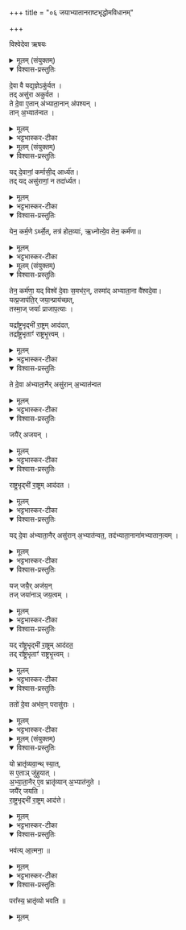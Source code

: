 +++
title = "०६ जयाभ्यातानराष्टभृद्धोमविधानम्"

+++

विश्वेदेवा ऋषयः

<details><summary>मूलम् (संयुक्तम्)</summary>

दे॒वा वै यद्य॒ज्ञेऽकु॑र्वत॒ तदसु॑रा अकुर्वत॒ ते दे॒वा ए॒तान॑भ्याता॒नान॑पश्य॒न्तान॒भ्यात॑न्वत
</details>

<details open><summary>विश्वास-प्रस्तुतिः</summary>

दे॒वा वै यद्य॒ज्ञेऽकु॑र्वत ।  
तद् असु॑रा अकुर्वत ।  
ते दे॒वा ए॒तान् अ॑भ्याता॒नान् अ॑पश्यन्   ।  
तान् अ॒भ्यात॑न्वत  ।  
</details>

<details><summary>मूलम्</summary>

दे॒वा वै यद्य॒ज्ञेऽकु॑र्वत ।  
तदसु॑रा अकुर्वत ।  
ते दे॒वा ए॒तान॑भ्याता॒नान॑पश्यन्   ।  
तान॒भ्यात॑न्वत  ।  
</details>

<details><summary>भट्टभास्कर-टीका</summary>

1अथ जयाभ्यातानानां राष्ट्रभृतां ब्राह्मणम् । तत्रादावनन्तराधिकृतानां विशिष्टफलहेतुत्वमाह - देवा वा इत्यादि ॥ अभ्यातन्यते आभिमुख्येनानीयते कर्मसमृद्धिरेभिरिति अभ्यातानाः, करणे घञ्, थाथादिनोत्तरपदान्तोदात्तत्वम् । तानभ्यातन्वत आभिमुख्येन शास्त्रमर्यादया चाकुर्वन् अजुहवुः ॥
</details>

<details><summary>मूलम् (संयुक्तम्)</summary>

यद्दे॒वाना॒ङ्कर्मासी॒दार्ध्य॑त॒ तद्यदसु॑राणा॒न्न तदा᳚र्ध्यत
</details>

<details open><summary>विश्वास-प्रस्तुतिः</summary>

यद् दे॒वानां॒ कर्मासी॒द् आर्ध्य॑त।  
तद् यद् असु॑राणां॒ न तदा॑र्ध्यत।
</details>

<details><summary>मूलम्</summary>

यद्दे॒वाना॒ङ्कर्मासी॒दार्ध्य॑त  ।  
तद्यदसु॑राणा॒न्न तदा᳚र्ध्यत ।   
</details>

<details><summary>भट्टभास्कर-टीका</summary>

2यद्देवानामित्यादि ॥ अभ्यातानानां देवैरेव विहितत्वात् ॥
</details>

<details open><summary>विश्वास-प्रस्तुतिः</summary>

येन॒ कर्म॒णे ऽर्थ्से॒त्, तत्र॑ होत॒व्याः॑, ऋ॒ध्नोत्ये॒व तेन॒ कर्म॑णा॥
</details>

<details><summary>मूलम्</summary>

येन॒ कर्म॒णेर्थ्से॒त्तत्र॑ होत॒व्या॑ ऋ॒ध्नोत्ये॒व तेन॒ कर्म॑णा
</details>

<details><summary>भट्टभास्कर-टीका</summary>

3येनेत्यादि ॥ यत् कर्म येन कर्मणा ईर्त्सेत् इदं मे समृद्ध्येतेति तस्मिन्नभ्याताना होतव्याः न केवलं भ्रातृव्यवतैव । ऋधेस्सनि 'आप् ज्ञप्यृधमीत्' इतीत्वम्, अभ्यासलोपश्च । केचिदाहुः - येन कर्मणेर्त्सेत् तत्र होतव्याः सर्वेऽप्यभ्याताना जया राष्ट्रभृतश्चेति । तत्र होतव्या एव क्रमात् जया अभ्याताना राष्ट्रभृत इति
</details>

<details><summary>मूलम् (संयुक्तम्)</summary>

यद्विश्वे॑ दे॒वास्स॒मभ॑र॒न्तस्मा॑दभ्याता॒ना वै᳚श्वदे॒वा यत्प्र॒जाप॑ति॒र्जया॒न्प्राय॑च्छ॒त्तस्मा॒ज्जयाः᳚ प्राजाप॒त्याः [17]  यद्रा᳚ष्ट्र॒भृद्भी॑ रा॒ष्ट्रमाद॑दत॒ तद्रा᳚ष्ट्र॒भृताꣳ॑ राष्ट्रभृ॒त्त्वन्ते दे॒वा अ॑भ्याता॒नैरसु॑रान॒भ्यात॑न्वत॒ जयै॑रजयन्राष्ट्र॒भृद्भी॑ रा॒ष्ट्रमाद॑दत॒ यद्दे॒वा अ॑भ्याता॒नैरसु॑रान॒भ्यात॑न्वत॒ तद॑भ्याता॒नाना॑मभ्यातान॒त्वय्ँयज्जयै॒रज॑य॒न्तज्जया॑नाञ्जय॒त्वय्ँयद्रा᳚ष्ट्र॒भृद्भी॑ रा॒ष्ट्रमाद॑दत॒ तद्रा᳚ष्ट्र॒भृताꣳ॑ राष्ट्रभृ॒त्त्वम्  
</details>

<details open><summary>विश्वास-प्रस्तुतिः</summary>

तेन॒ कर्म॑णा॒ यद् विश्वे॑ दे॒वाः स॒मभ॑र॒न्, तस्मा॑द् अभ्याता॒ना वै॑श्वदे॒वा।  
यत्प्र॒जाप॑ति॒र् जया॒न्प्राय॑च्छत्,  
तस्मा॒ज् जयाः᳚ प्राजाप॒त्याः ।  

यद्रा᳚ष्ट्र॒भृद्भी॑ रा॒ष्ट्रम् आद॑दत,   
तद्रा᳚ष्ट्र॒भृताꣳ॑ राष्ट्रभृ॒त्त्वम् ।  
</details>

<details><summary>मूलम्</summary>

यद्विश्वे॑ दे॒वास्स॒मभ॑रन्  ।  
तस्मा॑दभ्याता॒ना वै᳚श्वदे॒वाः  ।  
यत्प्र॒जाप॑ति॒र्जया॒न्प्राय॑च्छत् ।  
तस्मा॒ज्जयाः᳚ प्राजाप॒त्याः ।  

यद्रा᳚ष्ट्र॒भृद्भी॑ रा॒ष्ट्रमाद॑दत ।   
तद्रा᳚ष्ट्र॒भृताꣳ॑ राष्ट्रभृ॒त्त्वम् ।  
</details>

<details><summary>भट्टभास्कर-टीका</summary>

4अधुना अपकृतं भ्रातृव्यवन्तमेवाधिकृत्य क्रमविशेषं चाह - यद्विश्वे देवा इत्यादि ॥ भ्रातृव्यवतोयं क्रमः, अभ्याताना जया राष्ट्रभृत इति ।
</details>

<details open><summary>विश्वास-प्रस्तुतिः</summary>

ते दे॒वा अ॑भ्याता॒नैर् असु॑रान् अ॒भ्यात॑न्वत
</details>

<details><summary>मूलम्</summary>

ते दे॒वा अ॑भ्याता॒नैरसु॑रान॒भ्यात॑न्वत
</details>

<details><summary>भट्टभास्कर-टीका</summary>

ते देवा इत्यादि । असुरान् भ्रातृव्यानभ्यातन्वत विधेयानकुर्वत ।
</details>

<details open><summary>विश्वास-प्रस्तुतिः</summary>

जयै॑र् अजयन् ।
</details>

<details><summary>मूलम्</summary>

जयै॑रजयन् ।
</details>

<details><summary>भट्टभास्कर-टीका</summary>

ततश्च जयैरजयन् विनष्टैश्वर्यानकुर्वत ।
</details>

<details open><summary>विश्वास-प्रस्तुतिः</summary>

राष्ट्र॒भृद्भी॑ रा॒ष्ट्रम् आद॑दत ।
</details>

<details><summary>मूलम्</summary>

राष्ट्र॒भृद्भी॑ रा॒ष्ट्रमाद॑दत ।
</details>

<details><summary>भट्टभास्कर-टीका</summary>

राष्ट्रभृद्भिः तेषां राष्ट्रं अधिवासं आददत आत्मसादकुर्वत ।
</details>

<details open><summary>विश्वास-प्रस्तुतिः</summary>

यद् दे॒वा अ॑भ्याता॒नैर् असु॑रान् अ॒भ्यात॑न्वत॒,
तद॑भ्याता॒नाना॑मभ्यातान॒त्वम्   ।
</details>

<details><summary>मूलम्</summary>

यद्दे॒वा अ॑भ्याता॒नैरसु॑रान॒भ्यात॑न्वत॒,
तद॑भ्याता॒नाना॑मभ्यातान॒त्वम्   ।
</details>

<details><summary>भट्टभास्कर-टीका</summary>

अभ्यातन्वते आभिमुख्येनानीयते भ्रातृव्य एभिरिति अभ्यातानाः ।
</details>

<details open><summary>विश्वास-प्रस्तुतिः</summary>

यज् जयै॒र् अज॑य॒न्  
तज् जया॑नाञ् जय॒त्वम्  ।   
</details>

<details><summary>मूलम्</summary>

यज्जयै॒रज॑य॒न्तज्जया॑नाञ्जय॒त्वम्  ।   
</details>

<details><summary>भट्टभास्कर-टीका</summary>

जयते भ्रातृव्य एभिरिति जयाः, करणे एरच्, 'जयः करणम्' इत्याद्युदात्तत्वम् ।
</details>

<details open><summary>विश्वास-प्रस्तुतिः</summary>

यद् रा᳚ष्ट्र॒भृद्भी॑ रा॒ष्ट्रम् आद॑दत॒   
तद् रा᳚ष्ट्र॒भृताꣳ॑ राष्ट्रभृ॒त्त्वम् ।   
</details>

<details><summary>मूलम्</summary>

यद्रा᳚ष्ट्र॒भृद्भी॑ रा॒ष्ट्रमाद॑दत॒   
तद्रा᳚ष्ट्र॒भृताꣳ॑ राष्ट्रभृ॒त्त्वम् ।
</details>

<details><summary>भट्टभास्कर-टीका</summary>

राष्ट्रं भ्रातृव्यस्य भ्रियते आत्मना धार्यते एभिरिति राष्ट्रभृतः । विभर्तेः करणे क्विप् । हरतेर्वा 'हृग्रहोर्भः' इति भत्वम् ।

भ्रातृव्यस्य राष्टं ह्रियते एभिरिति राष्ट्रभृतः, कृदुत्तरपदप्रकृतिस्वरत्वम् ॥
</details>

<details open><summary>विश्वास-प्रस्तुतिः</summary>

ततो॑ दे॒वा अभ॑व॒न् परासु॑राः ।
</details>

<details><summary>मूलम्</summary>

ततो॑ दे॒वा अभ॑व॒न्परासु॑राः ।
</details>

<details><summary>भट्टभास्कर-टीका</summary>

5ततो देवा इत्यादि ॥ ततस्तादृशात्प्रयोगात् देवा भूतिमन्तस्संपन्नाः, असुराश्च पराभूताः ॥
</details>

<details><summary>मूलम् (संयुक्तम्)</summary>

यो भ्रातृ॑व्यवा॒न्थ्स्याथ्स ए॒ताञ्जु॑हुयादभ्याता॒नैरे॒व भ्रातृ॑व्यान॒भ्यात॑नुते॒ जयै᳚र्जयति राष्ट्र॒भृद्भी॑ रा॒ष्ट्रमा द॑त्ते॒ भव॑त्या॒त्मना॒ परा᳚स्य॒ भ्रातृ॑व्यो भवति ॥ [18]  
</details>

<details open><summary>विश्वास-प्रस्तुतिः</summary>

यो भ्रातृ॑व्यवा॒न्थ् स्या॒त्,     
स ए॒ताञ् जु॑हुयात् ।  
अ॒भ्या॒ता॒नैर् ए॒व भ्रातृ॑व्यान् अ॒भ्यात॑नुते ।  
जयै᳚र् जयति ।   
रा॒ष्ट्र॒भृद्भी॑  रा॒ष्ट्रम् आद॑त्ते।  
</details>

<details><summary>मूलम्</summary>

यो भ्रातृ॑व्यवा॒न्थ्स्यात् ।     
स ए॒ताञ्जु॑हुयात् ।  
अ॒भ्या॒ता॒नैरे॒व भ्रातृ॑व्यान॒भ्यात॑नुते ।  
जयै᳚र्जयति ।   
रा॒ष्ट्र॒भृद्भी॑  रा॒ष्ट्रमा  द॑त्ते॒।  
</details>

<details><summary>भट्टभास्कर-टीका</summary>

8देवा वै यद्यज्ञे इत्युपक्रममुपसंहृतं [संहर्तुं] यो भ्रातृव्यवान् स्यात् इत्यादि ॥ गतम् ।
</details>

<details open><summary>विश्वास-प्रस्तुतिः</summary>

भव॑त्य् आ॒त्मना॒ ॥
</details>

<details><summary>मूलम्</summary>

भव॑त्या॒त्मना॒ ॥
</details>


<details><summary>भट्टभास्कर-टीका</summary>

**आत्मना** - प्रकृत्य्-आदित्वात् तृतीया ॥
</details>

<details open><summary>विश्वास-प्रस्तुतिः</summary>

परा᳚स्य॒ भ्रातृ॑व्यो भवति ॥
</details>

<details><summary>मूलम्</summary>

परा᳚स्य॒ भ्रातृ॑व्यो भवति ॥
</details>

